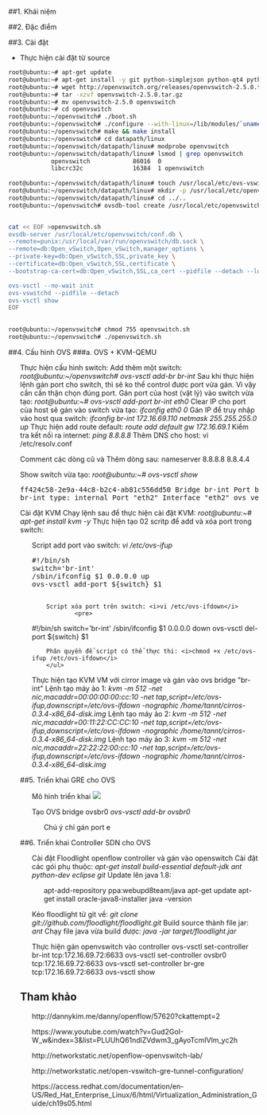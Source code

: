﻿##1. Khái niệm


##2. Đặc điểm

##3. Cài đặt
- Thực hiện cài đặt từ source
```sh
root@ubuntu:~# apt-get update 
root@ubuntu:~# apt-get install -y git python-simplejson python-qt4 python-twisted-conch automake autoconf gcc uml-utilities libtool build-essential git pkg-config linux-headers-`uname -r` 
root@ubuntu:~# wget http://openvswitch.org/releases/openvswitch-2.5.0.tar.gz 
root@ubuntu:~# tar -xzvf openvswitch-2.5.0.tar.gz 
root@ubuntu:~# mv openvswitch-2.5.0 openvswitch 
root@ubuntu:~# cd openvswitch 
root@ubuntu:~/openvswitch# ./boot.sh 
root@ubuntu:~/openvswitch# ./configure --with-linux=/lib/modules/`uname -r`/build 
root@ubuntu:~/openvswitch# make && make install 
root@ubuntu:~/openvswitch# cd datapath/linux 
root@ubuntu:~/openvswitch/datapath/linux# modprobe openvswitch 
root@ubuntu:~/openvswitch/datapath/linux# lsmod | grep openvswitch
			openvswitch            86016  0
			libcrc32c              16384  1 openvswitch
	
root@ubuntu:~/openvswitch/datapath/linux# touch /usr/local/etc/ovs-vswitchd.conf 
root@ubuntu:~/openvswitch/datapath/linux# mkdir -p /usr/local/etc/openvswitch 
root@ubuntu:~/openvswitch/datapath/linux# cd ../.. 
root@ubuntu:~/openvswitch# ovsdb-tool create /usr/local/etc/openvswitch/conf.db  vswitchd/vswitch.ovsschema 


cat << EOF >openvswitch.sh
ovsdb-server /usr/local/etc/openvswitch/conf.db \
--remote=punix:/usr/local/var/run/openvswitch/db.sock \
--remote=db:Open_vSwitch,Open_vSwitch,manager_options \
--private-key=db:Open_vSwitch,SSL,private_key \
--certificate=db:Open_vSwitch,SSL,certificate \
--bootstrap-ca-cert=db:Open_vSwitch,SSL,ca_cert --pidfile --detach --log-file

ovs-vsctl --no-wait init
ovs-vswitchd --pidfile --detach
ovs-vsctl show
EOF

	
root@ubuntu:~/openvswitch# chmod 755 openvswitch.sh 
root@ubuntu:~/openvswitch# ./openvswitch.sh 
```

##4. Cấu hình OVS
###a. OVS + KVM-QEMU
<ul> Thực hiện cấu hình switch:
Add thêm một switch: <i>root@ubuntu:~/openvswitch# ovs-vsctl add-br br-int</i> 
Sau khi thực hiện lệnh gán port cho switch, thì sẽ ko thể control được port vừa gán. Vì vậy cần cần thận chọn đúng port.
Gán port của host (vật lý) vào switch vừa tạo: <i>root@ubuntu:~# ovs-vsctl add-port br-int eth0</i> 
Clear IP cho port của host sẽ gán vào switch vừa tạo: <i>ifconfig eth0 0</i>
Gán IP để truy nhập vào host qua switch: <i>ifconfig br-int 172.16.69.110 netmask 255.255.255.0 up</i>
Thực hiện add route default: <i>route add default gw 172.16.69.1</i>
Kiểm tra kết nối ra internet: <i>ping 8.8.8.8</i>
Thêm DNS cho host: vi /etc/resolv.conf
		<p>Comment các dòng cũ và Thêm dòng sau: nameserver 8.8.8.8 8.8.4.4</p>
	
Show switch vừa tạo: <i>root@ubuntu:~# ovs-vsctl show</i> 
		<pre>
			ff424c58-2e9a-44c8-b2c4-ab81c556dd50
			Bridge br-int
				Port br-int
					Interface br-int
						type: internal
				Port "eth2"
					Interface "eth2"
			ovs_version: "2.5.0"
		</pre>
	
</ul>
<ul> Cài đặt KVM
Chạy lệnh sau để thực hiện cài đặt KVM: <i>root@ubuntu:~# apt-get install kvm -y</i>
Thực hiện tạo 02 scritp để add và xóa port trong switch:
		<ul>
		Script add port vào switch: <i>vi /etc/ovs-ifup</i>
				<pre>
#!/bin/sh
switch='br-int'
/sbin/ifconfig $1 0.0.0.0 up
ovs-vsctl add-port ${switch} $1
				</pre>
			
		Script xóa port trên switch: <i>vi /etc/ovs-ifdown</i>
				<pre>
#!/bin/sh
switch='br-int'
/sbin/ifconfig $1 0.0.0.0 down
ovs-vsctl del-port ${switch} $1
				</pre>
			
		Phân quyền để script có thể thực thi: <i>chmod +x /etc/ovs-ifup /etc/ovs-ifdown</i>
		</ul>
	
</ul>
<ul> Thực hiện tạo KVM VM với cirror image và gán vào ovs bridge "br-int"
Lệnh tạo máy ảo 1: <i>kvm -m 512 -net nic,macaddr=00:00:00:00:cc:10 -net tap,script=/etc/ovs-ifup,downscript=/etc/ovs-ifdown -nographic /home/tannt/cirros-0.3.4-x86_64-disk.img</i>
Lệnh tạo máy ảo 2: <i>kvm -m 512 -net nic,macaddr=00:11:22:CC:CC:10 -net tap,script=/etc/ovs-ifup,downscript=/etc/ovs-ifdown -nographic /home/tannt/cirros-0.3.4-x86_64-disk.img</i>
Lệnh tạo máy ảo 3: <i>kvm -m 512 -net nic,macaddr=22:22:22:00:cc:10 -net tap,script=/etc/ovs-ifup,downscript=/etc/ovs-ifdown -nographic /home/tannt/cirros-0.3.4-x86_64-disk.img</i>
</ul>

##5. Triển khai GRE cho OVS
<ul> Mô hình triển khai
	<img src="http://openvswitch.github.io/support/config-cookbooks/port-tunneling/2host-4vm-2nic-tunnel.png">
</ul>
<ul> 
Tạo OVS bridge ovsbr0 <i>ovs-vsctl add-br ovsbr0</i>
		<ul>Chú ý chỉ gán port e</ul>
	



</ul>
<ul> </ul>

##6. Triển khai Controller SDN cho OVS
<ul>Cài đặt Floodlight openflow controller và gán vào openswitch 
Cài đặt các gói phụ thuộc: <i>apt-get install build-essential default-jdk ant python-dev eclipse git</i>
Update lên java 1.8: 
		<ul> 
		apt-add-repository ppa:webupd8team/java
		apt-get update
		apt-get install oracle-java8-installer
		java -version
		</ul>
	
Kéo floodlight từ git về: <i>git clone git://github.com/floodlight/floodlight.git</i>
Build source thành file jar: <i>ant</i>
Chạy file java vừa build được: <i>java -jar target/floodlight.jar</i>
</ul>
<ul> Thực hiện gán openvswitch vào controller
ovs-vsctl set-controller br-int tcp:172.16.69.72:6633
ovs-vsctl set-controller ovsbr0 tcp:172.16.69.72:6633
ovs-vsctl set-controller br-gre tcp:172.16.69.72:6633
ovs-vsctl show
</ul>

## Tham khảo
<ul>http://dannykim.me/danny/openflow/57620?ckattempt=2 </ul>
<ul>https://www.youtube.com/watch?v=Gud2GoI-W_w&index=3&list=PLUUhQ61ndlZVdwm3_gAyoTcmIVlm_yc2h </ul>
<ul>http://networkstatic.net/openflow-openvswitch-lab/ </ul>
<ul>http://networkstatic.net/open-vswitch-gre-tunnel-configuration/ </ul>
<ul>https://access.redhat.com/documentation/en-US/Red_Hat_Enterprise_Linux/6/html/Virtualization_Administration_Guide/ch19s05.html </ul>
<ul> </ul>
<ul> </ul>